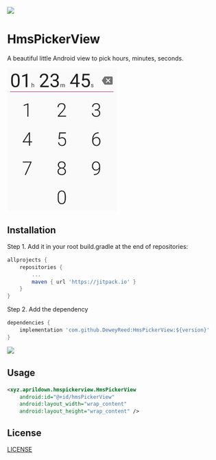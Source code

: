 [![](https://jitpack.io/v/DeweyReed/HmsPickerView.svg)](https://jitpack.io/#DeweyReed/HmsPickerView)

# HmsPickerView

A beautiful little Android view to pick hours, minutes, seconds.

<img src="./images/image.webp" alt="Screenshot" style="width:256px;"/>

## Installation

Step 1. Add it in your root build.gradle at the end of repositories:

```Groovy
allprojects {
    repositories {
        ...
        maven { url 'https://jitpack.io' }
    }
}
```

Step 2. Add the dependency

```Groovy
dependencies {
    implementation 'com.github.DeweyReed:HmsPickerView:${version}'
}
```

[![](https://jitpack.io/v/DeweyReed/HmsPickerView.svg)](https://jitpack.io/#DeweyReed/HmsPickerView)

## Usage

```XML
<xyz.aprildown.hmspickerview.HmsPickerView
    android:id="@+id/hmsPickerView"
    android:layout_width="wrap_content"
    android:layout_height="wrap_content" />
```

## License

[LICENSE](./LICENSE)